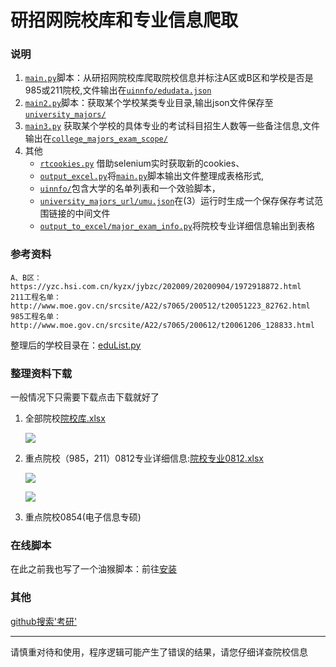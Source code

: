 # 研招网院校库和专业信息爬取

### 说明

1. [`main.py`](main.py)脚本：从研招网院校库爬取院校信息并标注A区或B区和学校是否是985或211院校,文件输出在[`uinnfo/edudata.json`](uinnfo/edudata.json)
2. [`main2.py`](main2.py)脚本：获取某个学校某类专业目录,输出json文件保存至[`university_majors/`](university_majors/)
3. [`main3.py`](main3.py)
   获取某个学校的具体专业的考试科目招生人数等一些备注信息,文件输出在[`college_majors_exam_scope/`](college_majors_exam_scope/)
4. 其他
    - [`rtcookies.py`](rtcookies.py) 借助selenium实时获取新的cookies、
    - [`output_excel.py`](output_to_excel/yxk.py)将[`main.py`](main.py)脚本输出文件整理成表格形式,
    - [`uinnfo/`](uinnfo/)包含大学的名单列表和一个效验脚本，
    - [`university_majors_url/umu.json`](university_majors_url/xsxw.json)在(3）运行时生成一个保存保存考试范围链接的中间文件
    - [`output_to_excel/major_exam_info.py`](output_to_excel/major_exam_info.py)将院校专业详细信息输出到表格
### 参考资料

```angular2html
A、B区：https://yzc.hsi.com.cn/kyzx/jybzc/202009/20200904/1972918872.html
211工程名单：http://www.moe.gov.cn/srcsite/A22/s7065/200512/t20051223_82762.html
985工程名单：http://www.moe.gov.cn/srcsite/A22/s7065/200612/t20061206_128833.html
```

整理后的学校目录在：[eduList.py](uinnfo/loc_ab_uni_985211.py)

### 整理资料下载

一般情况下只需要下载点击下载就好了

1. 全部院校[院校库.xlsx](documentation/院校库.xlsx)

   ![](https://cdn.jsdelivr.net/gh/xx025/cloudimg/img/20210329220249.png)

2. 重点院校（985，211）0812专业详细信息:[院校专业0812.xlsx](documentation/院校专业0812.xlsx)
   
   ![](https://cdn.jsdelivr.net/gh/xx025/cloudimg/img/20210329220536.png)

   ![](https://cdn.jsdelivr.net/gh/xx025/cloudimg/img/20210329220839.gif)

3. 重点院校0854(电子信息专硕)

### 在线脚本

在此之前我也写了一个油猴脚本：前往[安装](https://greasyfork.org/zh-CN/scripts/423952)

### 其他

[github搜索'考研'](https://github.com/search?q=%E8%80%83%E7%A0%94)

---
请慎重对待和使用，程序逻辑可能产生了错误的结果，请您仔细详查院校信息

